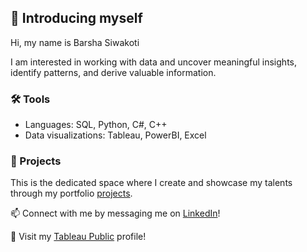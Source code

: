 ## 👋 Introducing myself
Hi, my name is Barsha Siwakoti

I am interested in working with data and uncover meaningful insights, identify patterns, and derive valuable information. 

### 🛠️ Tools

- Languages: SQL, Python, C#, C++
- Data visualizations: Tableau, PowerBI, Excel

### 🌱 Projects

This is the dedicated space where I create and showcase my talents through my portfolio [projects](https://github.com/barshsiwakoti?tab=repositories).

📫 Connect with me by messaging me on [LinkedIn](https://www.linkedin.com/in/barshasiwakoti/)!

📍 Visit my [Tableau Public](https://public.tableau.com/app/profile/barsha.siwakoti/vizzes) profile!
